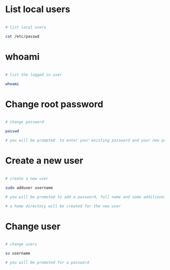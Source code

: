 # List local users
~~~ bash

# list local users

cat /etc/passwd

~~~

# whoami

~~~ bash

# list the logged in user

whoami

~~~

# Change root password
~~~ bash

# change password

passwd

# you will be prompted  to enter your existing passward and your new password twice.

~~~

# Create a new user
~~~ bash

# create a new user

sudo adduser username

# you will be promoted to add a password, full name and some additional information which can be skipped.

# a home directory will be created for the new user

~~~

# Change user
~~~ bash

# change users

su username

# you will be promoted for a password

~~~